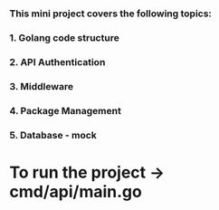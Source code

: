 ### This mini project covers the following topics:

### 1. Golang code structure

### 2. API Authentication

### 3. Middleware

### 4. Package Management

### 5. Database - mock

# To run the project -> cmd/api/main.go
